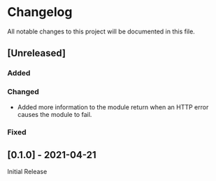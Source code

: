 # Changelog
All notable changes to this project will be documented in this file.

## [Unreleased]

### Added

### Changed
- Added more information to the module return when an HTTP error causes the
  module to fail.

### Fixed

## [0.1.0] - 2021-04-21

Initial Release
